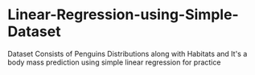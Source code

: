 # Linear-Regression-using-Simple-Dataset
Dataset Consists of Penguins Distributions along with Habitats and It's a body mass prediction using simple linear regression for practice
